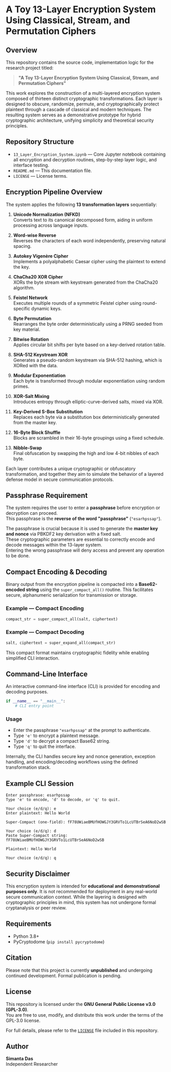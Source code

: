 # A Toy 13-Layer Encryption System Using Classical, Stream, and Permutation Ciphers

## Overview

This repository contains the source code, implementation logic for the research project titled:

> **"A Toy 13-Layer Encryption System Using Classical, Stream, and Permutation Ciphers"**

This work explores the construction of a multi-layered encryption system composed of thirteen distinct cryptographic transformations. Each layer is designed to obscure, randomize, permute, and cryptographically protect plaintext through a cascade of classical and modern techniques. The resulting system serves as a demonstrative prototype for hybrid cryptographic architecture, unifying simplicity and theoretical security principles.

## Repository Structure

- `13_Layer_Encryption_System.ipynb` — Core Jupyter notebook containing all encryption and decryption routines, step-by-step layer logic, and interface testing.
- `README.md` — This documentation file.
- `LICENSE` — License terms.

## Encryption Pipeline Overview

The system applies the following **13 transformation layers** sequentially:

1. **Unicode Normalization (NFKD)**  
   Converts text to its canonical decomposed form, aiding in uniform processing across language inputs.

2. **Word-wise Reverse**  
   Reverses the characters of each word independently, preserving natural spacing.

3. **Autokey Vigenère Cipher**  
   Implements a polyalphabetic Caesar cipher using the plaintext to extend the key.

4. **ChaCha20 XOR Cipher**  
   XORs the byte stream with keystream generated from the ChaCha20 algorithm.

5. **Feistel Network**  
   Executes multiple rounds of a symmetric Feistel cipher using round-specific dynamic keys.

6. **Byte Permutation**  
   Rearranges the byte order deterministically using a PRNG seeded from key material.

7. **Bitwise Rotation**  
   Applies circular bit shifts per byte based on a key-derived rotation table.

8. **SHA-512 Keystream XOR**  
   Generates a pseudo-random keystream via SHA-512 hashing, which is XORed with the data.

9. **Modular Exponentiation**  
   Each byte is transformed through modular exponentiation using random primes.

10. **XOR-Salt Mixing**  
    Introduces entropy through elliptic-curve-derived salts, mixed via XOR.

11. **Key-Derived S-Box Substitution**  
    Replaces each byte via a substitution box deterministically generated from the master key.

12. **16-Byte Block Shuffle**  
    Blocks are scrambled in their 16-byte groupings using a fixed schedule.

13. **Nibble-Swap**  
    Final obfuscation by swapping the high and low 4-bit nibbles of each byte.

Each layer contributes a unique cryptographic or obfuscatory transformation, and together they aim to simulate the behavior of a layered defense model in secure communication protocols.

## Passphrase Requirement

The system requires the user to enter a **passphrase** before encryption or decryption can proceed.  
This passphrase is the **reverse of the word "passphrase"** (`"esarhpssap"`).

The passphrase is crucial because it is used to generate the **master key and nonce** via PBKDF2 key derivation with a fixed salt.  
These cryptographic parameters are essential to correctly encode and decode messages within the 13-layer system.  
Entering the wrong passphrase will deny access and prevent any operation to be done.

## Compact Encoding & Decoding

Binary output from the encryption pipeline is compacted into a **Base62-encoded string** using the `super_compact_all()` routine. This facilitates secure, alphanumeric serialization for transmission or storage.

### Example — Compact Encoding

```python
compact_str = super_compact_all(salt, ciphertext)
```

### Example — Compact Decoding

```python
salt, ciphertext = super_expand_all(compact_str)
```

This compact format maintains cryptographic fidelity while enabling simplified CLI interaction.

## Command-Line Interface

An interactive command-line interface (CLI) is provided for encoding and decoding purposes.

```python
if __name__ == "__main__":
    # CLI entry point
```

### Usage

- Enter the passphrase `"esarhpssap"` at the prompt to authenticate.
- Type `'e'` to encrypt a plaintext message.
- Type `'d'` to decrypt a compact Base62 string.
- Type `'q'` to quit the interface.

Internally, the CLI handles secure key and nonce generation, exception handling, and encoding/decoding workflows using the defined transformation stack.

## Example CLI Session

```plaintext
Enter passphrase: esarhpssap
Type 'e' to encode, 'd' to decode, or 'q' to quit.

Your choice (e/d/q): e
Enter plaintext: Hello World

Super-Compact (one-field): fF78UWiaeBMUfHOWGJY3GRVTo1LcUTBrSeA6NoD2wSB

Your choice (e/d/q): d
Paste Super-Compact string: fF78UWiaeBMUfHOWGJY3GRVTo1LcUTBrSeA6NoD2wSB

Plaintext: Hello World

Your choice (e/d/q): q
```

## Security Disclaimer

This encryption system is intended for **educational and demonstrational purposes only**. It is not recommended for deployment in any real-world secure communication context. While the layering is designed with cryptographic principles in mind, this system has not undergone formal cryptanalysis or peer review.

## Requirements

- Python 3.8+
- PyCryptodome (`pip install pycryptodome`)

## Citation

Please note that this project is currently **unpublished** and undergoing continued development. Formal publication is pending.

## License

This repository is licensed under the **GNU General Public License v3.0 (GPL-3.0)**.  
You are free to use, modify, and distribute this work under the terms of the GPL-3.0 license.

For full details, please refer to the [`LICENSE`](LICENSE) file included in this repository.

## Author

**Simanta Das**  
Independent Researcher  
